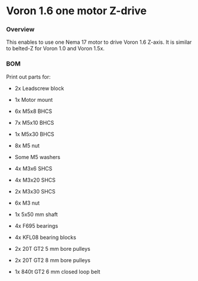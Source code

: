 # Voron 1.6 one motor Z-drive

### Overview
This enables to use one Nema 17 motor to drive Voron 1.6 Z-axis. It is similar to belted-Z for Voron 1.0 and Voron 1.5x.

### BOM

Print out parts for:
* 2x Leadscrew block
* 1x Motor mount

* 6x M5x8 BHCS
* 7x M5x10 BHCS
* 1x M5x30 BHCS
* 8x M5 nut
* Some M5 washers
* 4x M3x6 SHCS
* 4x M3x20 SHCS
* 2x M3x30 SHCS
* 6x M3 nut
* 1x 5x50 mm shaft
* 4x F695 bearings
* 4x KFL08 bearing blocks
* 2x 20T GT2 5 mm bore pulleys
* 2x 20T GT2 8 mm bore pulleys
* 1x 840t GT2 6 mm closed loop belt
